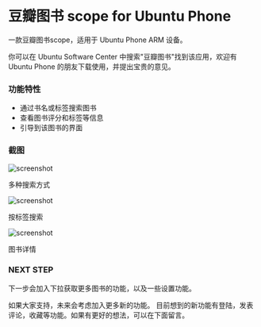 # 豆瓣图书 scope for Ubuntu Phone

一款豆瓣图书scope，适用于 Ubuntu Phone ARM 设备。

你可以在 Ubuntu Software Center 中搜索"豆瓣图书"找到该应用，欢迎有 Ubuntu Phone 的朋友下载使用，并提出宝贵的意见。

### 功能特性
- 通过书名或标签搜索图书
- 查看图书评分和标签等信息
- 引导到该图书的界面

### 截图
![screenshot](https://myapps.developer.ubuntu.com/site_media/appmedia/2015/07/1_5.png)

 多种搜索方式

![screenshot](https://myapps.developer.ubuntu.com/site_media/appmedia/2015/07/3_5.png)

 按标签搜索

![screenshot](https://myapps.developer.ubuntu.com/site_media/appmedia/2015/07/5_4.png)

 图书详情

### NEXT STEP
下一步会加入下拉获取更多图书的功能，以及一些设置功能。

如果大家支持，未来会考虑加入更多新的功能。 
目前想到的新功能有登陆，发表评论，收藏等功能。如果有更好的想法，可以在下面留言。 
